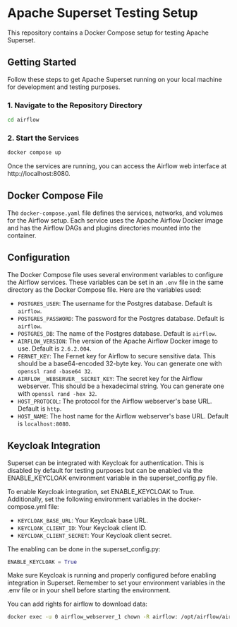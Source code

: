 # Apache Superset Testing Setup

This repository contains a Docker Compose setup for testing Apache Superset.

## Getting Started

Follow these steps to get Apache Superset running on your local machine for development and testing purposes.


### 1. Navigate to the Repository Directory
```bash
cd airflow
```


### 2. Start the Services
```bash
docker compose up
```
Once the services are running, you can access the Airflow web interface at http://localhost:8080.

## Docker Compose File

The `docker-compose.yaml` file defines the services, networks, and volumes for the Airflow setup. Each service uses the Apache Airflow Docker image and has the Airflow DAGs and plugins directories mounted into the container.

## Configuration

The Docker Compose file uses several environment variables to configure the Airflow services. These variables can be set in an `.env` file in the same directory as the Docker Compose file. Here are the variables used:

- `POSTGRES_USER`: The username for the Postgres database. Default is `airflow`.
- `POSTGRES_PASSWORD`: The password for the Postgres database. Default is `airflow`.
- `POSTGRES_DB`: The name of the Postgres database. Default is `airflow`.
- `AIRFLOW_VERSION`: The version of the Apache Airflow Docker image to use. Default is `2.6.2.004`.
- `FERNET_KEY`: The Fernet key for Airflow to secure sensitive data. This should be a base64-encoded 32-byte key. You can generate one with `openssl rand -base64 32`.
- `AIRFLOW__WEBSERVER__SECRET_KEY`: The secret key for the Airflow webserver. This should be a hexadecimal string. You can generate one with `openssl rand -hex 32`.
- `HOST_PROTOCOL`: The protocol for the Airflow webserver's base URL. Default is `http`.
- `HOST_NAME`: The host name for the Airflow webserver's base URL. Default is `localhost:8080`.


## Keycloak Integration
Superset can be integrated with Keycloak for authentication. This is disabled by default for testing purposes but can be enabled via the ENABLE_KEYCLOAK environment variable in the superset_config.py file.

To enable Keycloak integration, set ENABLE_KEYCLOAK to True. Additionally, set the following environment variables in the docker-compose.yml file:

- `KEYCLOAK_BASE_URL`: Your Keycloak base URL.
- `KEYCLOAK_CLIENT_ID`: Your Keycloak client ID.
- `KEYCLOAK_CLIENT_SECRET`: Your Keycloak client secret.

The enabling can be done in the superset_config.py:
```python
ENABLE_KEYCLOAK = True
```
Make sure Keycloak is running and properly configured before enabling integration in Superset.
Remember to set your environment variables in the .env file or in your shell before starting the environment.


You can add rights for airflow to download data:
```bash
docker exec -u 0 airflow_webserver_1 chown -R airflow: /opt/airflow/airflow_dag_data
```
